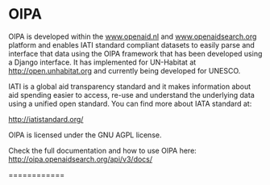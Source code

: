 OIPA 
============

OIPA is developed within the www.openaid.nl and www.openaidsearch.org platform and enables IATI standard compliant datasets to easily parse and interface that data using the OIPA framework that has been developed using a Django interface. It has implemented for UN-Habitat
at http://open.unhabitat.org and currently being developed for UNESCO.

IATI is a global aid transparency standard and it makes information about aid spending easier to access, re-use and understand the underlying data using a unified open standard. You can find more about IATA standard at:

http://iatistandard.org/

OIPA is licensed under the GNU AGPL license.

Check the full documentation and how to use OIPA here: http://oipa.openaidsearch.org/api/v3/docs/

============
